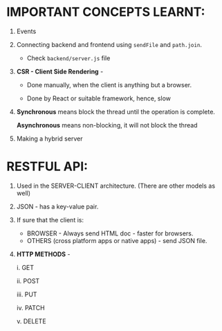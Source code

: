 # IMPORTANT CONCEPTS LEARNT:
1. Events
2. Connecting backend and frontend using `sendFile` and `path.join`. 

    - Check `backend/server.js` file    
3. **CSR - Client Side Rendering** - 

    - Done manually, when the client is anything but a browser. 

    - Done by React or suitable framework, hence, slow

4. **Synchronous** means block the thread until the operation is complete.

    **Asynchronous** means non-blocking, it will not block the thread

5. Making a hybrid server


# RESTFUL API: 

1. Used in the SERVER-CLIENT architecture. (There are other models as well)

2. JSON - has a key-value pair. 

3. If sure that the client is:

    - BROWSER - Always send HTML doc - faster for browsers. 
    - OTHERS (cross platform apps or native apps) - send JSON file.

4. **HTTP METHODS** - 

    i. GET

    ii. POST

    iii. PUT

    iv. PATCH
    
    v. DELETE
